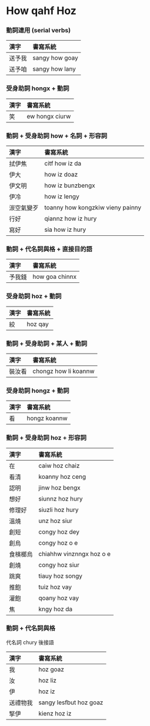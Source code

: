 # How qahf Hoz

### 動詞連用 (serial verbs)

| 漢字 | 書寫系統 |
| :--- | :--- |
| 送予我 | sangy how goay |
| 送予咱 | sangy how lany |

### 受身助詞 hongx + 動詞

| 漢字 | 書寫系統 |
| :--- | :--- |
| 笑 | ew hongx ciurw |

### 動詞 + 受身助詞 how + 名詞 + 形容詞

| 漢字 | 書寫系統 |
| :--- | :--- |
| 拭伊焦 | citf how iz da |
| 伊大 | how iz doaz |
| 伊文明 | how iz bunzbengx |
| 伊冷 | how iz lengy |
| 湠空氣變歹 | toanny how kongzkiw vieny painny |
| 行好 | qiannz how iz hury |
| 寫好 | sia how iz hury |

### 動詞 + 代名詞與格 + 直接目的語

| 漢字 | 書寫系統 |
| :--- | :--- |
| 予我錢 | how goa chinnx |

### 受身助詞 hoz + 動詞

| 漢字 | 書寫系統 |
| :--- | :--- |
| 絞 | hoz qay |

### 動詞 + 受身助詞 + 某人 + 動詞

| 漢字 | 書寫系統 |
| :--- | :--- |
| 裝汝看 | chongz how li koannw |

### 受身助詞 hongz + 動詞

| 漢字 | 書寫系統 |
| :--- | :--- |
| 看 | hongz koannw |

### 動詞 + 受身助詞 hoz + 形容詞

| 漢字 | 書寫系統 |
| :--- | :--- |
| 在 | caiw hoz chaiz |
| 看清 | koanny hoz ceng |
| 認明 | jinw hoz bengx |
| 想好 | siunnz hoz hury |
| 修理好 | siuzli hoz hury |
| 溫燒 | unz hoz siur |
| 創短 | congy hoz dey |
| 創烏 | congy hoz o e |
| 食檳榔烏 | chiahhw vinznngx hoz o e |
| 創燒 | congy hoz siur |
| 跳爽 | tiauy hoz songy |
| 推飽 | tuiz hoz vay |
| 灌飽 | qoany hoz vay |
| 焦 | kngy hoz da |

### 動詞 + 代名詞與格

代名詞 chury 後接語

| 漢字 | 書寫系統 |
| :--- | :--- |
| 我 | hoz goaz |
| 汝 | hoz liz |
| 伊 | hoz iz |
| 送禮物我 | sangy lesfbut hoz goaz |
| 掔伊 | kienz hoz iz |
